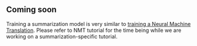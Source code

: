 ## Coming soon

Training a summarization model is very similar to [training a Neural Machine Translation](nmt/). Please refer to NMT tutorial for the time being while we are working on a summarization-specific tutorial.